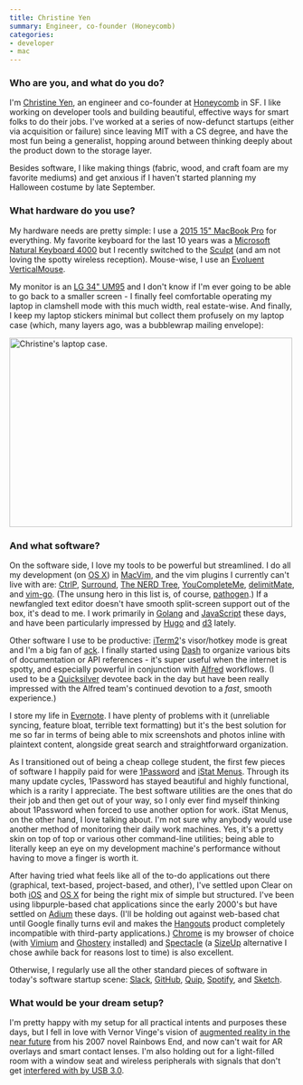 ```yaml
---
title: Christine Yen
summary: Engineer, co-founder (Honeycomb)
categories:
- developer
- mac
---
```


### Who are you, and what do you do?

I'm [Christine Yen](https://twitter.com/cyen "Christine's Twitter account."), an engineer and co-founder at [Honeycomb][] in SF. I like working on developer tools and building beautiful, effective ways for smart folks to do their jobs. I've worked at a series of now-defunct startups (either via acquisition or failure) since leaving MIT with a CS degree, and have the most fun being a generalist, hopping around between thinking deeply about the product down to the storage layer.

Besides software, I like making things (fabric, wood, and craft foam are my favorite mediums) and get anxious if I haven't started planning my Halloween costume by late September.

### What hardware do you use?

My hardware needs are pretty simple: I use a [2015 15" MacBook Pro][macbook-pro] for everything. My favorite keyboard for the last 10 years was a [Microsoft Natural Keyboard 4000][natural-ergonomic-keyboard-4000] but I recently switched to the [Sculpt][sculpt-ergonomic-keyboard] (and am not loving the spotty wireless reception). Mouse-wise, I use an [Evoluent VerticalMouse][verticalmouse].

My monitor is an [LG 34" UM95][34um95] and I don't know if I'm ever going to be able to go back to a smaller screen - I finally feel comfortable operating my laptop in clamshell mode with this much width, real estate-wise. And finally, I keep my laptop stickers minimal but collect them profusely on my laptop case (which, many layers ago, was a bubblewrap mailing envelope):

<img src="/images/interviews/christine.yen/case.jpg" width="500" height="335" alt="Christine's laptop case." class="detail">

### And what software?

On the software side, I love my tools to be powerful but streamlined. I do all my development (on [OS X][macos]) in [MacVim][], and the vim plugins I currently can't live with are: [CtrlP][], [Surround][], [The NERD Tree][the-nerd-tree], [YouCompleteMe][], [delimitMate][], and [vim-go][]. (The unsung hero in this list is, of course, [pathogen][].) If a newfangled text editor doesn't have smooth split-screen support out of the box, it's dead to me. I work primarily in [Golang][go] and [JavaScript][] these days, and have been particularly impressed by [Hugo][] and [d3][d3.js] lately.

Other software I use to be productive: [iTerm2][]'s visor/hotkey mode is great and I'm a big fan of [ack][]. I finally started using [Dash][] to organize various bits of documentation or API references - it's super useful when the internet is spotty, and especially powerful in conjunction with [Alfred][] workflows. (I used to be a [Quicksilver][] devotee back in the day but have been really impressed with the Alfred team's continued devotion to a _fast_, smooth experience.)

I store my life in [Evernote][]. I have plenty of problems with it (unreliable syncing, feature bloat, terrible text formatting) but it's the best solution for me so far in terms of being able to mix screenshots and photos inline with plaintext content, alongside great search and straightforward organization.

As I transitioned out of being a cheap college student, the first few pieces of software I happily paid for were [1Password][] and [iStat Menus][istat-menus]. Through its many update cycles, 1Password has stayed beautiful and highly functional, which is a rarity I appreciate. The best software utilities are the ones that do their job and then get out of your way, so I only ever find myself thinking about 1Password when forced to use another option for work. iStat Menus, on the other hand, I love talking about. I'm not sure why anybody would use another method of monitoring their daily work machines. Yes, it's a pretty skin on top of top or various other command-line utilities; being able to literally keep an eye on my development machine's performance without having to move a finger is worth it.

After having tried what feels like all of the to-do applications out there (graphical, text-based, project-based, and other), I've settled upon Clear on both [iOS][clear-ios] and [OS X][clear] for being the right mix of simple but structured. I've been using libpurple-based chat applications since the early 2000's but have settled on [Adium][] these days. (I'll be holding out against web-based chat until Google finally turns evil and makes the [Hangouts][google-hangouts] product completely incompatible with third-party applications.) [Chrome][] is my browser of choice (with [Vimium][] and [Ghostery][] installed) and [Spectacle][] (a [SizeUp][] alternative I chose awhile back for reasons lost to time) is also excellent.

Otherwise, I regularly use all the other standard pieces of software in today's software startup scene: [Slack][], [GitHub][], [Quip][], [Spotify][], and [Sketch][].

### What would be your dream setup?

I'm pretty happy with my setup for all practical intents and purposes these days, but I fell in love with Vernor Vinge's vision of [augmented reality in the near future](https://en.wikipedia.org/wiki/Rainbows_End#Augmented_reality "The augmented reality section of the Wikipedia entry for Rainbows End") from his 2007 novel Rainbows End, and now can't wait for AR overlays and smart contact lenses. I'm also holding out for a light-filled room with a window seat and wireless peripherals with signals that don't get [interfered with by USB 3.0](http://thewirecutter.com/reviews/best-usb-hubs/#note "A note on a Wirecutter article about USB 3 interference.").

[34um95]: https://www.lg.com/id/monitor/lg-34UM95 "A 34 inch ultra-wide monitor."
[macbook-pro]: https://www.apple.com/macbook-pro/ "A laptop."
[natural-ergonomic-keyboard-4000]: http://www.microsoft.com/hardware/en-us/p/natural-ergonomic-keyboard-4000 "An ergonomic USB-based keyboard."
[sculpt-ergonomic-keyboard]: http://www.microsoft.com/hardware/en-us/b/sculpt-ergonomic-keyboard-for-business/5KV-00001 "An ergonomic keyboard."
[verticalmouse]: https://www.evoluent.com/vm3w.html "A unique wireless mouse."
[1password]: https://1password.com "Password management software for Mac OS X."
[ack]: https://beyondgrep.com/ "A command-line tool for searching text."
[adium]: https://en.wikipedia.org/wiki/Adium "A multi-protocol chat application for the Mac."
[alfred]: https://www.alfredapp.com/ "A launcher app for the Mac."
[chrome]: https://www.google.com/intl/en/chrome/browser/ "A WebKit-based browser, where each tab runs in its own thread."
[clear-ios]: https://itunes.apple.com/us/app/clear-tasks-reminders-to-do/id493136154 "A to-do app."
[clear]: https://realmacsoftware.com/clear/ "A to do list app for the Mac and iOS."
[ctrlp]: http://kien.github.io/ctrlp.vim/ "A vim plugin for fuzzy filename matching."
[d3.js]: https://d3js.org/ "A Javascript framework for manipulating data."
[dash]: https://kapeli.com/dash "A snippet and documentation browser for Mac developers."
[delimitmate]: https://github.com/Raimondi/delimitMate "A vim plugin for auto-completing quotes, brackets etc."
[evernote]: https://evernote.com/ "Online software for capturing notes."
[ghostery]: https://www.ghostery.com/ "A browser extension for blocking trackers."
[github]: https://github.com/ "A Git code repository service."
[go]: https://golang.org/ "A compiled programming language."
[google-hangouts]: https://hangouts.google.com/ "A voice, video and text chat service."
[honeycomb]: https://honeycomb.io/ "A rich data analytics tool."
[hugo]: https://gohugo.io/ "A static site generator."
[istat-menus]: https://bjango.com/mac/istatmenus/ "A collection of Mac OS X menu items for monitoring your system."
[iterm2]: https://iterm2.com/ "An alternative terminal application for Mac OS X."
[javascript]: https://en.wikipedia.org/wiki/JavaScript "An interpreted scripting language."
[macos]: https://en.wikipedia.org/wiki/MacOS "An operating system for Mac hardware."
[macvim]: https://github.com/macvim-dev/macvim "A Mac GUI port of vim."
[pathogen]: https://github.com/tpope/vim-pathogen "A vim plugin manager."
[quicksilver]: https://qsapp.com/ "A data manipulator and launcher for the Mac."
[quip]: https://quip.com/ "A mobile productivity suite."
[sizeup]: http://www.irradiatedsoftware.com/sizeup/ "Mac software for arranging windows."
[sketch]: https://www.sketchapp.com/ "A vector drawing application for Mac OS X."
[slack]: https://slack.com/ "A collaboration service."
[spectacle]: https://www.spectacleapp.com/ "A Mac tool for moving and resizing windows."
[spotify]: https://www.spotify.com/us/ "A music streaming service."
[surround]: https://github.com/tpope/vim-surround "A vim plugin for working with surrounding text."
[the-nerd-tree]: https://github.com/scrooloose/nerdtree "A vim plugin for browsing files and directories."
[vim-go]: https://github.com/fatih/vim-go "A vim plugin for working with Go."
[vimium]: https://chrome.google.com/webstore/detail/vimium/dbepggeogbaibhgnhhndojpepiihcmeb "A Chrome extension that adds vim-like hotkeys."
[youcompleteme]: https://valloric.github.io/YouCompleteMe/ "A vim code completion plugin."
